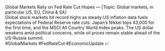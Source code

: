 Global Markets Rally on Fed Rate Cut Hopes — [Topic: Global markets, in particular US, EU, China & SA]  
Global stock markets hit record highs as steady US inflation data fuels expectations of Federal Reserve rate cuts. Japan’s Nikkei tops 43,000 for the first time, and the MSCI All Country World Index peaks. The US dollar weakens amid political concerns, while oil prices remain stable ahead of the US-Russia summit.  
#GlobalMarkets #FedRateCut #EconomicUpdate 📈